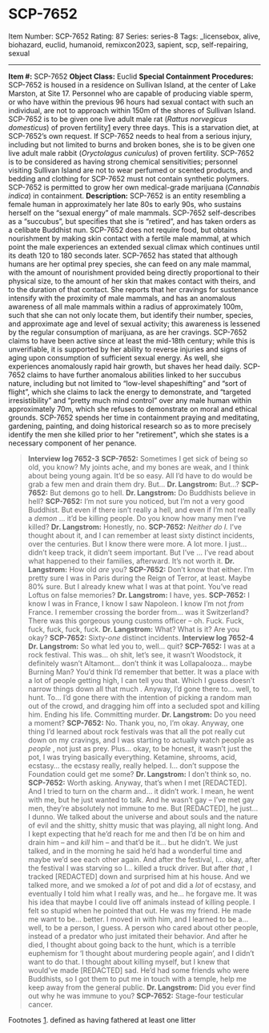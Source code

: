 # SCP-7652
Item Number: SCP-7652
Rating: 87
Series: series-8
Tags: _licensebox, alive, biohazard, euclid, humanoid, remixcon2023, sapient, scp, self-repairing, sexual

---

**Item #:** SCP-7652
**Object Class:** Euclid
**Special Containment Procedures:** SCP-7652 is housed in a residence on Sullivan Island, at the center of Lake Marston, at Site 17. Personnel who are capable of producing viable sperm, or who have within the previous 96 hours had sexual contact with such an individual, are not to approach within 150m of the shores of Sullivan Island.
SCP-7652 is to be given one live adult male rat (_Rattus norvegicus domesticus_) of proven fertility[1](javascript:;) every three days. This is a starvation diet, at SCP-7652’s own request. If SCP-7652 needs to heal from a serious injury, including but not limited to burns and broken bones, she is to be given one live adult male rabbit (_Oryctolagus cuniculus_) of proven fertility.
SCP-7652 is to be considered as having strong chemical sensitivities; personnel visiting Sullivan Island are not to wear perfumed or scented products, and bedding and clothing for SCP-7652 must not contain synthetic polymers.
SCP-7652 is permitted to grow her own medical-grade marijuana (_Cannabis indica_) in containment.
**Description:** SCP-7652 is an entity resembling a female human in approximately her late 80s to early 90s, who sustains herself on the “sexual energy” of male mammals. SCP-7652 self-describes as a “succubus”, but specifies that she is “retired”, and has taken orders as a celibate Buddhist nun.
SCP-7652 does not require food, but obtains nourishment by making skin contact with a fertile male mammal, at which point the male experiences an extended sexual climax which continues until its death 120 to 180 seconds later. SCP-7652 has stated that although humans are her optimal prey species, she can feed on any male mammal, with the amount of nourishment provided being directly proportional to their physical size, to the amount of her skin that makes contact with theirs, and to the duration of that contact. She reports that her cravings for sustenance intensify with the proximity of male mammals, and has an anomalous awareness of all male mammals within a radius of approximately 100m, such that she can not only locate them, but identify their number, species, and approximate age and level of sexual activity; this awareness is lessened by the regular consumption of marijuana, as are her cravings.
SCP-7652 claims to have been active since at least the mid-18th century; while this is unverifiable, it is supported by her ability to reverse injuries and signs of aging upon consumption of sufficient sexual energy. As well, she experiences anomalously rapid hair growth, but shaves her head daily.
SCP-7652 claims to have further anomalous abilities linked to her succubus nature, including but not limited to “low-level shapeshifting” and “sort of flight”, which she claims to lack the energy to demonstrate, and “targeted irresistibility” and “pretty much mind control” over any male human within approximately 70m, which she refuses to demonstrate on moral and ethical grounds.
SCP-7652 spends her time in containment praying and meditating, gardening, painting, and doing historical research so as to more precisely identify the men she killed prior to her "retirement", which she states is a necessary component of her penance.
> **Interview log 7652-3**
> **SCP-7652:** Sometimes I get sick of being so old, you know? My joints ache, and my bones are weak, and I think about being young again. It’d be so easy. All I’d have to do would be grab a few men and drain them dry. But… <sighs>
> **Dr. Langstrom:** But…?
> **SCP-7652:** But demons go to hell.
> **Dr. Langstrom:** Do Buddhists believe in hell?
> **SCP-7652:** I’m not sure you noticed, but I’m not a very good Buddhist. <laughs> But even if there isn’t really a hell, and even if I’m not really a _demon_ … it’d be killing people. Do you know how many men I’ve killed?
> **Dr. Langstrom:** Honestly, no.
> **SCP-7652:** _Neither do I._ I’ve thought about it, and I can remember at least sixty distinct incidents, over the centuries. But I know there were more. A lot more. I just… didn’t keep track, it didn’t seem important. But I’ve … I’ve read about what happened to their families, afterward. It’s not worth it.
> **Dr. Langstrom:** How old _are_ you?
> **SCP-7652:** Don’t know that either. I’m pretty sure I was in Paris during the Reign of Terror, at least. Maybe 80% sure. But I already knew what I was at that point. You’ve read Loftus on false memories?
> **Dr. Langstrom:** I have, yes.
> **SCP-7652:** I know I was in France, I know I saw Napoleon. I know I’m not _from_ France. I remember crossing the border from… was it Switzerland? There was this gorgeous young customs officer – oh. Fuck. <buries face in hands> Fuck, fuck, fuck, fuck, fuck.
> **Dr. Langstrom:** What? What is it? Are you okay?
> **SCP-7652:** Sixty-_one_ distinct incidents.
> **Interview log 7652-4**
> **Dr. Langstrom:** So what led you to, well… quit?
> **SCP-7652:** I was at a rock festival. This was… oh shit, let’s see, it wasn’t Woodstock, it definitely wasn’t Altamont… don’t think it was Lollapalooza… maybe Burning Man? You’d think I’d remember that better. It was a place with a lot of people getting high, I can tell you that. Which I guess doesn’t narrow things down all that much <laughs>. Anyway, I’d gone there to… well, to hunt. To… I’d gone there with the intention of picking a random man out of the crowd, and dragging him off into a secluded spot and killing him. Ending his life. Committing murder.
> **Dr. Langstrom:** Do you need a moment?
> **SCP-7652:** No. Thank you, no, I’m okay. Anyway, one thing I’d learned about rock festivals was that all the pot really cut down on my cravings, and I was starting to actually watch people as _people_ , not just as prey. Plus… okay, to be honest, it wasn’t just the pot, I was trying basically everything. Ketamine, shrooms, acid, ecstasy… the ecstasy really, really helped. I… don’t suppose the Foundation could get me some?
> **Dr. Langstrom:** I don’t think so, no.
> **SCP-7652:** <laughs> Worth asking. Anyway, that’s when I met [REDACTED]. And I tried to turn on the charm and… it didn’t work. I mean, he went with me, but he just wanted to talk. And he wasn’t gay – I’ve met gay men, they’re absolutely not immune to me. But [REDACTED], he just… I dunno. We talked about the universe and about souls and the nature of evil and the shitty, shitty music that was playing, all night long. And I kept expecting that he’d reach for me and then I’d be on him and drain him – and _kill_ him – and that’d be it… but he didn’t. We just talked, and in the morning he said he’d had a wonderful time and maybe we’d see each other again.
> And after the festival, I… okay, after the festival I was starving so I… killed a truck driver. But after _that_ , I tracked [REDACTED] down and surprised him at his house. And we talked more, and we smoked a _lot_ of pot and did a _lot_ of ecstasy, and eventually I told him what I really was, and he… he forgave me. It was his idea that maybe I could live off animals instead of killing people. I felt so stupid when he pointed that out. He was my friend. He made me want to be… better. I moved in with him, and I learned to be a… well, to be a person, I guess. A person who cared about other people, instead of a predator who just imitated their behavior. And after he died, I thought about going back to the hunt, which is a terrible euphemism for ‘I thought about murdering people again’, and I didn’t want to do that. I thought about killing myself, but I knew that would’ve made [REDACTED] sad. He’d had some friends who were Buddhists, so I got them to put me in touch with a temple, help me keep away from the general public.
> **Dr. Langstrom:** Did you ever find out why he was immune to you?
> **SCP-7652:** Stage-four testicular cancer.
  

Footnotes
[1](javascript:;). defined as having fathered at least one litter